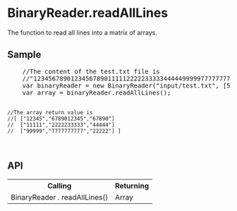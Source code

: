 <H1>BinaryReader.readAllLines</H1>

The function to read all lines into a matrix of arrays.

<h2>Sample</h2>
<pre>
	//The content of the test.txt file is 
	//"123456789012345678901111122222333334444499999777777777722222"
	var binaryReader = new BinaryReader("input/test.txt", [5,10,5], ["MS932","MS932","MS932"], 20); 
	var array = binaryReader.readAllLines();	

	//The array return value is
	//[ ["12345","6789012345","67890"]
	//  ["11111","2222233333","44444"]
	//  ["99999","7777777777","22222"] ]
</pre>

<h2>API</h2>

<table>
<tr><th>Calling</th><th>Returning</th></tr>
<tr><td>BinaryReader . readAllLines()</td><td>Array</td></tr>
</table>

